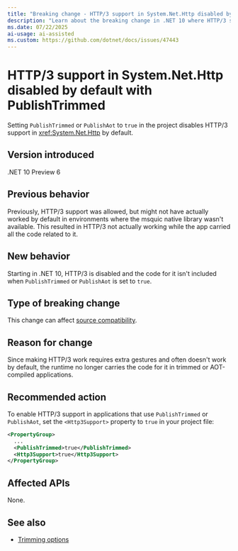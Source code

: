 ```yaml
---
title: "Breaking change - HTTP/3 support in System.Net.Http disabled by default with PublishTrimmed"
description: "Learn about the breaking change in .NET 10 where HTTP/3 support is disabled by default when PublishTrimmed or PublishAot is set to true."
ms.date: 07/22/2025
ai-usage: ai-assisted
ms.custom: https://github.com/dotnet/docs/issues/47443
---
```


# HTTP/3 support in System.Net.Http disabled by default with PublishTrimmed

Setting `PublishTrimmed` or `PublishAot` to `true` in the project disables HTTP/3 support in <xref:System.Net.Http> by default.

## Version introduced

.NET 10 Preview 6

## Previous behavior

Previously, HTTP/3 support was allowed, but might not have actually worked by default in environments where the msquic native library wasn't available. This resulted in HTTP/3 not actually working while the app carried all the code related to it.

## New behavior

Starting in .NET 10, HTTP/3 is disabled and the code for it isn't included when `PublishTrimmed` or `PublishAot` is set to `true`.

## Type of breaking change

This change can affect [source compatibility](../../categories.md#source-compatibility).

## Reason for change

Since making HTTP/3 work requires extra gestures and often doesn't work by default, the runtime no longer carries the code for it in trimmed or AOT-compiled applications.

## Recommended action

To enable HTTP/3 support in applications that use `PublishTrimmed` or `PublishAot`, set the `<Http3Support>` property to `true` in your project file:

```xml
<PropertyGroup>
  ...
  <PublishTrimmed>true</PublishTrimmed>
  <Http3Support>true</Http3Support>
</PropertyGroup>
```

## Affected APIs

None.

## See also

- [Trimming options](../../../deploying/trimming/trimming-options.md)
